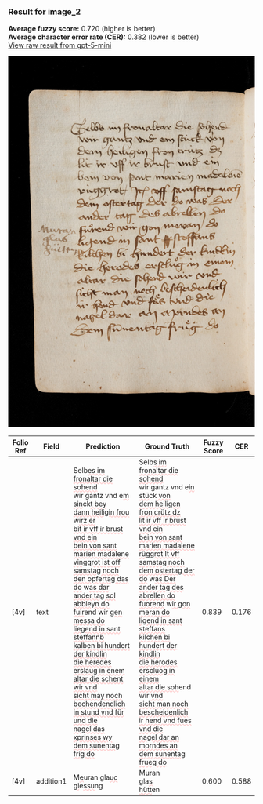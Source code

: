### Result for image_2
**Average fuzzy score:** 0.720 (higher is better)<br>**Average character error rate (CER):** 0.382 (lower is better)<br>[View raw result from gpt-5-mini](https://github.com/RISE-UNIBAS/humanities_data_benchmark/blob/main/results/2025-10-24/T0280/request_T0280_image_2.json)

<img src="https://github.com/RISE-UNIBAS/humanities_data_benchmark/blob/main/benchmarks/medieval_manuscripts/images/image_2.jpg?raw=true" alt="image_2" width="800px">

<style>
.diff { text-decoration: underline; text-decoration-color: #ffcccc; text-decoration-style: wavy; }
</style>

| Folio Ref | Field | Prediction | Ground Truth | Fuzzy Score | CER |
|-----------|-------|------------|--------------|-------------|-----|
| [4v] | text | Selb<span class="diff">es im fronaltar die sohend<br></span>wir gantz vnd e<span class="diff">m sin</span>ck<span class="diff">t bey<br>dann heiligin frou</span> w<span class="diff">irz er<br>bit ir vff ir brust vnd ein<br>bein von sant marien madalene<br>vinggrot ist off samstag noch<br>den opfertag das do</span> w<span class="diff">as dar<br>ander tag sol abbleyn do<br>fuir</span>end wir <span class="diff">gen messa do<br>liegend in sant steffannb<br>kalben bi hundert der kindlin<br>die heredes erslaug in enem<br>altar die schent wir vnd<br>sicht may noch bechendendlich<br>in stund vnd für und die<br>nagel das xprinses wy<br>dem sunentag frig do</span> | Selb<span class="diff">s im fronaltar die sohend<br> </span>wir gantz vnd e<span class="diff">in stü</span>ck<span class="diff"> von<br> dem heiligen fron crütz dz<br> lit ir vff ir brust vnd ein<br> bein von sant marien madalene<br> rüggrot It vff samstag noch<br> dem ostertag der do</span> w<span class="diff">as Der<br> ander tag des abrellen do<br> fuorend</span> w<span class="diff">ir gon meran do<br> ligend in sant steffans<br> kilchen bi hundert der kindlin<br> die herodes erscluog in einem<br> altar die soh</span>end wir <span class="diff">vnd<br> sicht man noch bescheidenlich<br> ir hend vnd fues vnd die<br> nagel dar an morndes an<br> dem sunentag frueg do</span> | 0.839 | 0.176 |
| [4v] | addition1 | M<span class="diff">e</span>uran gla<span class="diff">uc</span> <span class="diff">gi</span>e<span class="diff">ssu</span>n<span class="diff">g</span> | Muran<span class="diff"><br></span> gla<span class="diff">s<br></span> <span class="diff">hütt</span>en | 0.600 | 0.588 |
